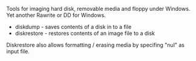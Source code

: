 Tools for imaging hard disk, removable media and floppy under Windows.
Yet another Rawrite or DD for Windows.

* diskdump - saves contents of a disk in to a file
* diskrestore - restores contents of an image file to a disk

Diskrestore also allows formatting / erasing media by specifing "nul" as input file.
